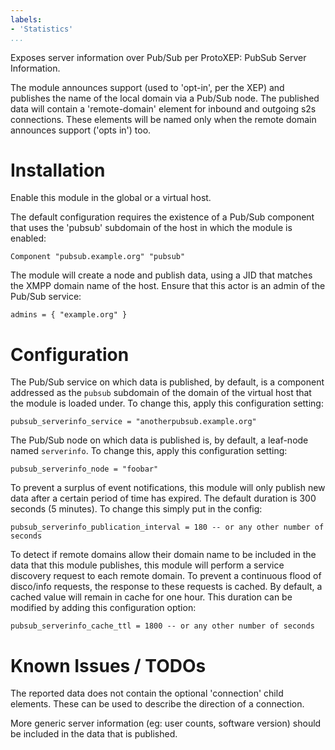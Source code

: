 ```yaml
---
labels:
- 'Statistics'
...
```


Exposes server information over Pub/Sub per ProtoXEP: PubSub Server Information.

The module announces support (used to 'opt-in', per the XEP) and publishes the name of the local domain via a Pub/Sub node. The published data
will contain a 'remote-domain' element for inbound and outgoing s2s connections. These elements will be named only when the remote domain announces
support ('opts in') too.

Installation
============

Enable this module in the global or a virtual host.

The default configuration requires the existence of a Pub/Sub component that uses the 'pubsub' subdomain of the host in which the module is enabled:

    Component "pubsub.example.org" "pubsub"

The module will create a node and publish data, using a JID that matches the XMPP domain name of the host. Ensure that this actor is an admin of the
Pub/Sub service:

    admins = { "example.org" }

Configuration
=============

The Pub/Sub service on which data is published, by default, is a component addressed as the `pubsub` subdomain of the domain of the virtual host that
the module is loaded under. To change this, apply this configuration setting:

    pubsub_serverinfo_service = "anotherpubsub.example.org"

The Pub/Sub node on which data is published is, by default, a leaf-node named `serverinfo`. To change this, apply this configuration setting:

    pubsub_serverinfo_node = "foobar"

To prevent a surplus of event notifications, this module will only publish new data after a certain period of time has expired. The default duration
is 300 seconds (5 minutes). To change this simply put in the config:

    pubsub_serverinfo_publication_interval = 180 -- or any other number of seconds

To detect if remote domains allow their domain name to be included in the data that this module publishes, this module will perform a service
discovery request to each remote domain. To prevent a continuous flood of disco/info requests, the response to these requests is cached. By default,
a cached value will remain in cache for one hour. This duration can be modified by adding this configuration option:

    pubsub_serverinfo_cache_ttl = 1800 -- or any other number of seconds

Known Issues / TODOs
====================

The reported data does not contain the optional 'connection' child elements. These can be used to describe the direction of a connection.

More generic server information (eg: user counts, software version) should be included in the data that is published.
